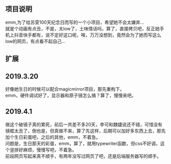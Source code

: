 

## 项目说明
emm,为了给苏雯100天纪念日而写的一个小项目，希望她不会太嫌弃...<br/>就是个动画有点丑，不是，太low了，土味情话吗，算了，直接拷贝吧，反正她手机上抖音快手都有，说不定好这口呢，唉，万万没想到，竟然会为了她而写这么low的网页，有点看不起自己...

## 扩展
<h2>2019.3.20</h2>
好像她生日的时候可以配合magicmirror项目，那先重构下。<br/>
emm，硬件调试好了，显示器和原子镜怎么搞？算了，慢慢来吧。<br/>
<h2>2019.4.1</h2>
做这个破镜子真的累死，前后一共差不多20天，李可和魏婕说还不错，可惜没有镜框太丑了，倒也是，但真做不来，算了先这样，后期可以加好多东西上去，那先加个生日彩蛋吧，之后的其他，emm，不着急。<br/>
问题是，生日那天的彩蛋，emm，算了，就用typewriter函数，但css不好调，这个竖排好麻烦，慢慢写吧，不着急。<br/>
前段网页写起来真不顺手，有两年没写过网页了吧，还是后端服务器写的顺手。
